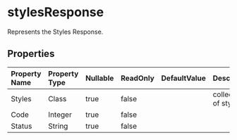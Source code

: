 # **stylesResponse**

Represents the Styles Response. 

## **Properties**

| Property Name | Property Type | Nullable |  ReadOnly | DefaultValue | Description | 
| :- | :- | :- |:- |  :- | :- |
|Styles|Class|true|false |  |collection of styles.|
|Code|Integer|true|false |  ||
|Status|String|true|false |  ||

